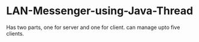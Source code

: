 # LAN-Messenger-using-Java-Thread
Has two parts, one for server and one for client. can manage upto five clients.
